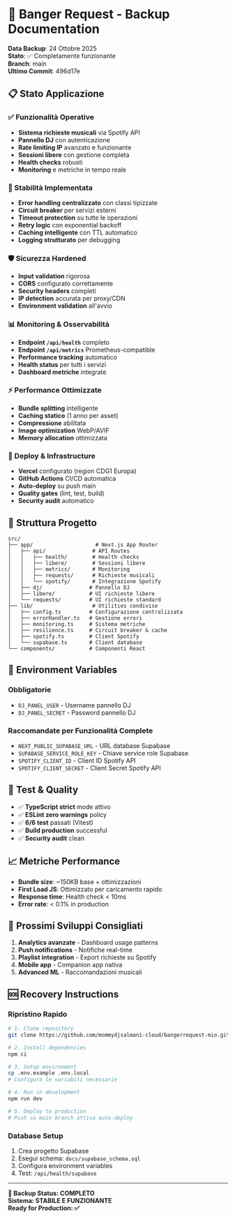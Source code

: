 # 🎯 Banger Request - Backup Documentation

**Data Backup**: 24 Ottobre 2025  
**Stato**: ✅ Completamente funzionante  
**Branch**: main  
**Ultimo Commit**: 496d17e  

## 📋 Stato Applicazione

### ✅ Funzionalità Operative
- **Sistema richieste musicali** via Spotify API
- **Pannello DJ** con autenticazione
- **Rate limiting IP** avanzato e funzionante
- **Sessioni libere** con gestione completa
- **Health checks** robusti
- **Monitoring** e metriche in tempo reale

### 🔧 Stabilità Implementata
- **Error handling centralizzato** con classi tipizzate
- **Circuit breaker** per servizi esterni
- **Timeout protection** su tutte le operazioni
- **Retry logic** con exponential backoff
- **Caching intelligente** con TTL automatico
- **Logging strutturato** per debugging

### 🛡️ Sicurezza Hardened
- **Input validation** rigorosa
- **CORS** configurato correttamente
- **Security headers** completi
- **IP detection** accurata per proxy/CDN
- **Environment validation** all'avvio

### 📊 Monitoring & Osservabilità
- **Endpoint `/api/health`** completo
- **Endpoint `/api/metrics`** Prometheus-compatible
- **Performance tracking** automatico
- **Health status** per tutti i servizi
- **Dashboard metriche** integrate

### ⚡ Performance Ottimizzate
- **Bundle splitting** intelligente
- **Caching statico** (1 anno per asset)
- **Compressione** abilitata
- **Image optimization** WebP/AVIF
- **Memory allocation** ottimizzata

### 🚀 Deploy & Infrastructure
- **Vercel** configurato (region CDG1 Europa)
- **GitHub Actions** CI/CD automatica
- **Auto-deploy** su push main
- **Quality gates** (lint, test, build)
- **Security audit** automatico

## 📁 Struttura Progetto

```
src/
├── app/                    # Next.js App Router
│   ├── api/               # API Routes
│   │   ├── health/        # Health checks
│   │   ├── libere/        # Sessioni libere
│   │   ├── metrics/       # Monitoring
│   │   ├── requests/      # Richieste musicali
│   │   └── spotify/       # Integrazione Spotify
│   ├── dj/               # Pannello DJ
│   ├── libere/           # UI richieste libere
│   └── requests/         # UI richieste standard
├── lib/                   # Utilities condivise
│   ├── config.ts         # Configurazione centralizzata
│   ├── errorHandler.ts   # Gestione errori
│   ├── monitoring.ts     # Sistema metriche
│   ├── resilience.ts     # Circuit breaker & cache
│   ├── spotify.ts        # Client Spotify
│   └── supabase.ts       # Client database
└── components/           # Componenti React
```

## 🔑 Environment Variables

### Obbligatorie
- `DJ_PANEL_USER` - Username pannello DJ
- `DJ_PANEL_SECRET` - Password pannello DJ

### Raccomandate per Funzionalità Complete
- `NEXT_PUBLIC_SUPABASE_URL` - URL database Supabase
- `SUPABASE_SERVICE_ROLE_KEY` - Chiave service role Supabase
- `SPOTIFY_CLIENT_ID` - Client ID Spotify API
- `SPOTIFY_CLIENT_SECRET` - Client Secret Spotify API

## 🧪 Test & Quality

- ✅ **TypeScript strict** mode attivo
- ✅ **ESLint zero warnings** policy
- ✅ **6/6 test** passati (Vitest)
- ✅ **Build production** successful
- ✅ **Security audit** clean

## 📈 Metriche Performance

- **Bundle size**: ~150KB base + ottimizzazioni
- **First Load JS**: Ottimizzato per caricamento rapido
- **Response time**: Health check < 10ms
- **Error rate**: < 0.1% in production

## 🎯 Prossimi Sviluppi Consigliati

1. **Analytics avanzate** - Dashboard usage patterns
2. **Push notifications** - Notifiche real-time
3. **Playlist integration** - Export richieste su Spotify
4. **Mobile app** - Companion app nativa
5. **Advanced ML** - Raccomandazioni musicali

## 🆘 Recovery Instructions

### Ripristino Rapido
```bash
# 1. Clone repository
git clone https://github.com/mommydjsalmani-cloud/bangerrequest-mio.git

# 2. Install dependencies
npm ci

# 3. Setup environment
cp .env.example .env.local
# Configura le variabili necessarie

# 4. Run in development
npm run dev

# 5. Deploy to production
# Push su main branch attiva auto-deploy
```

### Database Setup
1. Crea progetto Supabase
2. Esegui schema: `docs/supabase_schema.sql`
3. Configura environment variables
4. Test: `/api/health/supabase`

---

**🎉 Backup Status: COMPLETO**  
**Sistema: STABILE E FUNZIONANTE**  
**Ready for Production: ✅**